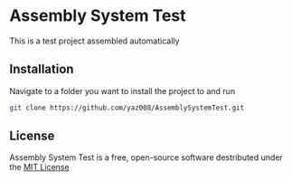 # Assembly System Test

This is a test project assembled automatically

## Installation

Navigate to a folder you want to install the project to and run

```sh
git clone https://github.com/yaz008/AssemblySystemTest.git
```

## License

Assembly System Test is a free, open-source software destributed under the [MIT License](LICENSE.txt)
